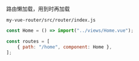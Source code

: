路由懒加载，用到时再加载

`my-vue-router/src/router/index.js`

```js
const Home = () => import("../views/Home.vue");

const routes = [
    { path: "/home", component: Home },
];
```